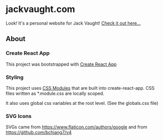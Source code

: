 # jackvaught.com

Look! It's a personal website for Jack Vaught! [Check it out here...](https://jackvaught.com)

## About

### Create React App

This project was bootstrapped with [Create React App](https://github.com/facebook/create-react-app)

### Styling

This project uses [CSS Modules](https://facebook.github.io/create-react-app/docs/adding-a-css-modules-stylesheet) that are built into create-react-app. CSS files written as *.module.css are locally scoped.

It also uses global css variables at the root level. (See the globals.css file)

### SVG Icons

SVGs came from https://www.flaticon.com/authors/google and from https://github.com/bchiang7/v4
